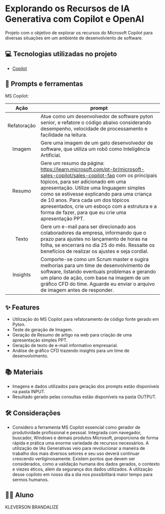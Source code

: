 # Explorando os Recursos de IA Generativa com Copilot e OpenAI

Projeto com o objetivo de explorar os recursos do Microsoft Copilot para diversas situações em um ambiente de desenvolviento de software.


## 💻 Tecnologias utilizadas no projeto

- [Copilot](https://copilot.microsoft.com/) 


## 📄 Prompts e ferramentas


MS Copilot:

|   Ação   | prompt                                                                                                                                                                                                                                                                         |
| :------: | ------------------------------------------------------------------------------------------------------------------------------------------------------------------------------------------------------------------------------------------------------------------------------ |
|  Refatoração  | Atue como um desenvolvedor de software pyton senior, e refatore o código abaixo considerando desempenho, velocidade de processamento e facilidade na leitura. |    
|  Imagem  | Gere uma imagem de um gato desenvolvedor de software, que utiliza um robô como Inteligência Artificial. |  
|  Resumo  | Gere um resumo da página: https://learn.microsoft.com/pt-br/microsoft-sales-copilot/sales-copilot-faq com os principais tópicos, para ser adicionado em uma apresentação. Utilize uma linguagem simples como se estivesse explicando para uma criança de 10 anos. Para cada um dos tópicos apresentados, crie um esboço com a estrutura e a forma de fazer, para que eu crie uma apresentação PPT. |  
|  Texto  | Gere um e-mail para ser direcionado aos colaboradores da empresa, informando que o prazo para ajustes no lançamento de horas na folha, se encerrará no dia 25 do mês. Ressalte os benefícios de realizar os ajustes e seja cordial. |  
|  Insights  | Comporte-se como um Scrum master e sugira melhorias para um time de desenvolvimento de software, listando eventuais problemas e gerando um plano de ação, com base na imagem de um gráfico CFD do time. Aguarde eu enviar o arquivo de imagem antes de responder. |  


## ✨ Features

- Utilização do MS Copilot para refatoramento de código fonte gerado em Pyton.
- Teste de geração de Imagem.
- Geração de Resumo de artigo na web para criação de uma apresentação simples PPT.
- Geração de texto de e-mail informativo empresarial.
- Análise de gráfico CFD trazendo insights para um time de desenvolvimento.

## 📚 Materiais

- Imagens e dados utilizados para geração dos prompts estão disponíveis na pasta INPUT.
- Resultado gerado pelas consultas estão disponíveis na pasta OUTPUT.

## 🛠️ Considerações

- Considero a ferramenta MS Copilot essencial como gerador de produtividade profissional e pessoal. Integrada com navegador, buscador, Windows e demais produtos Microsoft, proporciona de forma rápida e prática uma enorme variedade de recursos necessários. A utilização de IAs Generativas veio para revolucionar a maneira de trabalho dos mais diversos setores e seu uso deverá continuar crescendo vertiginosamente. Existem pontos que devem ser considerados, como a validação humana dos dados gerados, o contexto e viezes éticos, além da segurança dos dados utilizados. A utilização desse copiloto em nosso dia a dia nos possibilitará maior tempo para sermos humanos.
  
## 👨‍💻 Aluno

KLEVERSON BRANDALIZE

